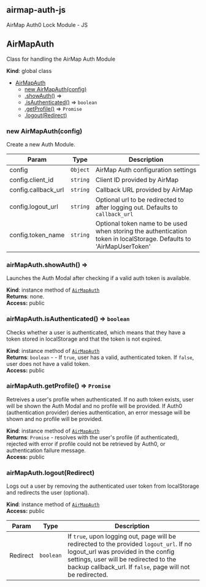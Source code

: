 ## airmap-auth-js
AirMap Auth0 Lock Module - JS

<a name="AirMapAuth"></a>

## AirMapAuth
Class for handling the AirMap Auth Module

**Kind**: global class  

* [AirMapAuth](#AirMapAuth)
    * [new AirMapAuth(config)](#new_AirMapAuth_new)
    * [.showAuth()](#AirMapAuth+showAuth) ⇒
    * [.isAuthenticated()](#AirMapAuth+isAuthenticated) ⇒ <code>boolean</code>
    * [.getProfile()](#AirMapAuth+getProfile) ⇒ <code>Promise</code>
    * [.logout(Redirect)](#AirMapAuth+logout)

<a name="new_AirMapAuth_new"></a>

### new AirMapAuth(config)
Create a new Auth Module.


| Param | Type | Description |
| --- | --- | --- |
| config | <code>Object</code> | AirMap Auth configuration settings |
| config.client_id | <code>string</code> | Client ID provided by AirMap |
| config.callback_url | <code>string</code> | Callback URL provided by AirMap |
| config.logout_url | <code>string</code> | Optional url to be redirected to after logging out. Defaults to `callback_url` |
| config.token_name | <code>string</code> | Optional token name to be used when storing the authentication token in localStorage. Defaults to 'AirMapUserToken' |

<a name="AirMapAuth+showAuth"></a>

### airMapAuth.showAuth() ⇒
Launches the Auth Modal after checking if a valid auth token is available.

**Kind**: instance method of <code>[AirMapAuth](#AirMapAuth)</code>  
**Returns**: none.  
**Access:** public  
<a name="AirMapAuth+isAuthenticated"></a>

### airMapAuth.isAuthenticated() ⇒ <code>boolean</code>
Checks whether a user is authenticated, which means that they have a token stored in localStorage and that the token is not expired.

**Kind**: instance method of <code>[AirMapAuth](#AirMapAuth)</code>  
**Returns**: <code>boolean</code> - - If `true`, user has a valid, authenticated token. If `false`, user does not have a valid token.  
**Access:** public  
<a name="AirMapAuth+getProfile"></a>

### airMapAuth.getProfile() ⇒ <code>Promise</code>
Retreives a user's profile when authenticated. If no auth token exists, user will be shown the Auth Modal and no profile will be provided.
 If Auth0 (authentication provider) denies authentication, an error message will be shown and no profile will be provided.

**Kind**: instance method of <code>[AirMapAuth](#AirMapAuth)</code>  
**Returns**: <code>Promise</code> - resolves with the user's profile (if authenticated), rejected with error if profile could not be retrieved by Auth0, or authentication failure message.  
**Access:** public  
<a name="AirMapAuth+logout"></a>

### airMapAuth.logout(Redirect)
Logs out a user by removing the authenticated user token from localStorage and redirects the user (optional).

**Kind**: instance method of <code>[AirMapAuth](#AirMapAuth)</code>  
**Access:** public  

| Param | Type | Description |
| --- | --- | --- |
| Redirect | <code>boolean</code> | If `true`, upon logging out, page will be redirected to the provided `logout_url`.  If no logout_url was provided in the config settings, user will be redirected to the backup callback_url.  If `false`, page will not be redirected. |
